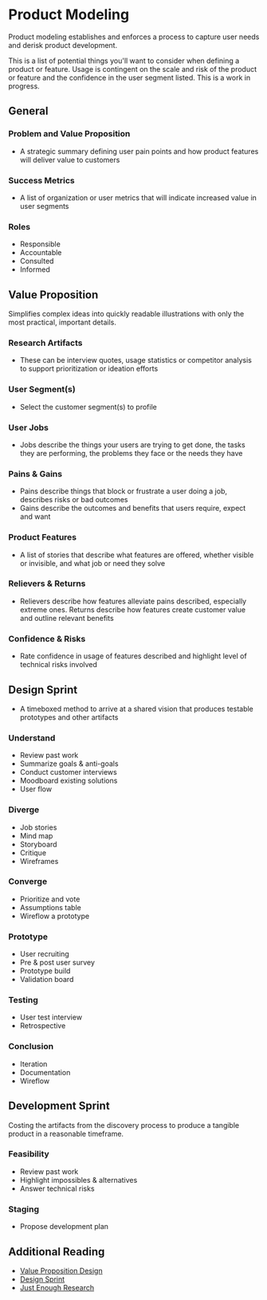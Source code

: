 # Product Modeling
Product modeling establishes and enforces a process to capture user needs and derisk product development.

This is a list of potential things you'll want to consider when defining a product or feature. Usage is contingent on the scale and risk of the product or feature and the confidence in the user segment listed. This is a work in progress.

## General

### Problem and Value Proposition
- A strategic summary defining user pain points and how product features will deliver value to customers

### Success Metrics
- A list of organization or user metrics that will indicate increased value in user segments

### Roles
- Responsible
- Accountable
- Consulted
- Informed

## Value Proposition
Simplifies complex ideas into quickly readable illustrations with only the most practical, important details.

### Research Artifacts
- These can be interview quotes, usage statistics or competitor analysis to support prioritization or ideation efforts

### User Segment(s)
- Select the customer segment(s) to profile

### User Jobs
- Jobs describe the things your users are trying to get done, the tasks they are performing, the problems they face or the needs they have

### Pains & Gains
- Pains describe things that block or frustrate a user doing a job, describes risks or bad outcomes
- Gains describe the outcomes and benefits that users require, expect and want

### Product Features
- A list of stories that describe what features are offered, whether visible or invisible, and what job or need they solve

### Relievers & Returns
- Relievers describe how features alleviate pains described, especially extreme ones. Returns describe how features create customer value and outline relevant benefits

### Confidence & Risks
- Rate confidence in usage of features described and highlight level of technical risks involved   

## Design Sprint
- A timeboxed method to arrive at a shared vision that produces testable prototypes and other artifacts

### Understand
- Review past work
- Summarize goals & anti-goals
- Conduct customer interviews
- Moodboard existing solutions
- User flow

### Diverge
- Job stories
- Mind map
- Storyboard
- Critique
- Wireframes

### Converge
- Prioritize and vote
- Assumptions table
- Wireflow a prototype

### Prototype
- User recruiting
- Pre & post user survey
- Prototype build
- Validation board

### Testing
- User test interview
- Retrospective

### Conclusion
- Iteration
- Documentation
- Wireflow

## Development Sprint
Costing the artifacts from the discovery process to produce a tangible product in a reasonable timeframe.

### Feasibility
- Review past work
- Highlight impossibles & alternatives
- Answer technical risks

### Staging
- Propose development plan

## Additional Reading
- [Value Proposition Design](http://a.co/0BssmTA)
- [Design Sprint](http://a.co/95JAoPG)
- [Just Enough Research](https://abookapart.com/products/just-enough-research)
